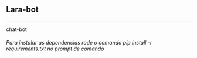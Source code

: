 ## Lara-bot
---

chat-bot

###### Para instalar as dependencias rode o comando  pip install -r requirements.txt no prompt de comando
